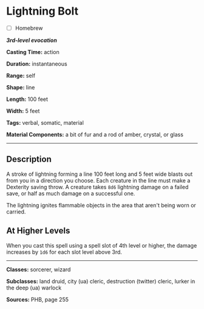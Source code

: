 # Lightning Bolt

- [ ] Homebrew

***3rd-level evocation***

**Casting Time:** action

**Duration:** instantaneous

**Range:** self

**Shape:** line

**Length:** 100 feet

**Width:** 5 feet

**Tags:** verbal, somatic, material

**Material Components:** a bit of fur and a rod of amber, crystal, or glass

---

## Description
A stroke of lightning forming a line 100 feet long and 5 feet wide blasts out from you in a direction you choose.
Each creature in the line must make a Dexterity saving throw.
A creature takes `8d6` lightning damage on a failed save, or half as much damage on a successful one.

The lightning ignites flammable objects in the area that aren't being worn or carried.

## At Higher Levels
When you cast this spell using a spell slot of 4th level or higher, the damage increases by `1d6` for each slot level above 3rd.

---

**Classes:** sorcerer, wizard

**Subclasses:** land druid, city (ua) cleric, destruction (twitter) cleric, lurker in the deep (ua) warlock

**Sources:** PHB, page 255
